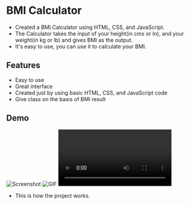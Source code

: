 
# BMI Calculator

- Created a BMI Calculator using HTML, CSS, and JavaScript.
- The Calculator takes the input of your height(in cms or In), and your weight(in kg or lb) and gives BMI as the output.
- It's easy to use, you can use it to calculate your BMI. 


## Features

- Easy to use
- Great interface
- Created just by using basic HTML, CSS, and JavaScript code
- Give class on the basis of BMI result



## Demo
![Screenshot](https://github.com/TyRoopam9599/javascript-mini-projects/blob/BMICalculator-TyRoopam9599/BMICalculator/TyRoopam9599/BMICalc.png)
![GIF](https://raw.githubusercontent.com/TyRoopam9599/javascript-mini-projects/BMICalculator-TyRoopam9599/BMICalculator/TyRoopam9599/BMICalc.gif)
![Video](https://raw.githubusercontent.com/TyRoopam9599/javascript-mini-projects/BMICalculator-TyRoopam9599/BMICalculator/TyRoopam9599/BMICalc.webm)

- This is how the project works.
